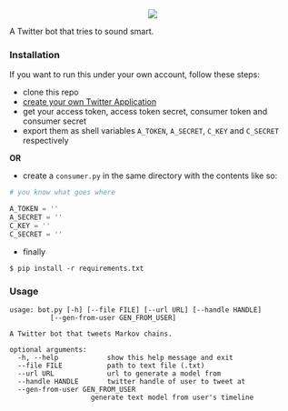 <center><img src='https://xix.ph0x.me/marko.png'></center>

A Twitter bot that tries to sound smart.

### Installation
If you want to run this under your own account, follow these steps:
- clone this repo
- [create your own Twitter Application](https://apps.twitter.com/app/new)
- get your access token, access token secret, consumer token and consumer secret
- export them as shell variables `A_TOKEN`, `A_SECRET`, `C_KEY` and `C_SECRET` respectively

 **OR**

- create a `consumer.py` in the same directory with the contents like so:
```python
# you know what goes where

A_TOKEN = ''    
A_SECRET = ''
C_KEY = ''
C_SECRET = ''
```
- finally

```$ pip install -r requirements.txt```


### Usage

	usage: bot.py [-h] [--file FILE] [--url URL] [--handle HANDLE]
              [--gen-from-user GEN_FROM_USER]

	A Twitter bot that tweets Markov chains.

	optional arguments:
	  -h, --help            show this help message and exit
	  --file FILE           path to text file (.txt)
	  --url URL             url to generate a model from
	  --handle HANDLE       twitter handle of user to tweet at
	  --gen-from-user GEN_FROM_USER
                        generate text model from user's timeline

